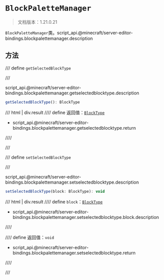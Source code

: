 # `BlockPaletteManager`

> 文档版本：1.21.0.21

`BlockPaletteManager`类。script_api.@minecraft/server-editor-bindings.blockpalettemanager.description

## 方法

/// define
`getSelectedBlockType`


///

script_api.@minecraft/server-editor-bindings.blockpalettemanager.getselectedblocktype.description

```js
getSelectedBlockType(): BlockType
```

/// html | div.result
//// define
返回值：[`BlockType`](../../server/beta/blocktype.md)

- script_api.@minecraft/server-editor-bindings.blockpalettemanager.getselectedblocktype.return


////

///


/// define
`setSelectedBlockType`


///

script_api.@minecraft/server-editor-bindings.blockpalettemanager.setselectedblocktype.description

```js
setSelectedBlockType(block: BlockType): void
```

/// html | div.result
//// define
`block`：[`BlockType`](../../server/beta/blocktype.md)

- script_api.@minecraft/server-editor-bindings.blockpalettemanager.setselectedblocktype.block.description


////

//// define
返回值：`void`

- script_api.@minecraft/server-editor-bindings.blockpalettemanager.setselectedblocktype.return


////

///

